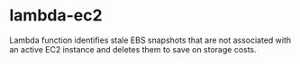 # lambda-ec2
Lambda function identifies stale EBS snapshots that are not associated with an active EC2 instance and deletes them to save on storage costs.

